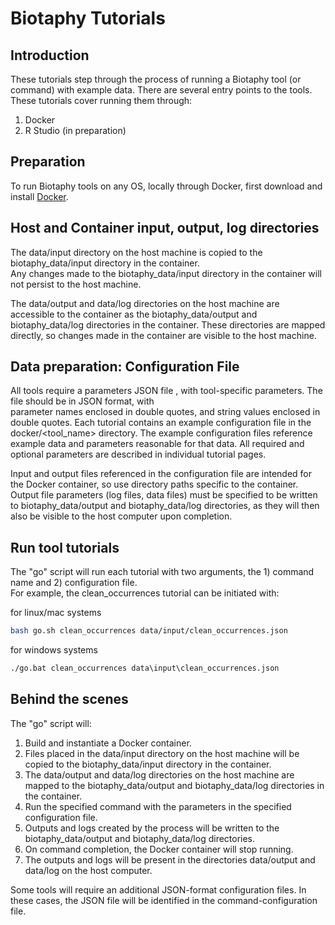 # Biotaphy Tutorials

## Introduction
These tutorials step through the process of running a Biotaphy tool (or command) with example data.  There are 
several entry points to the tools.  These tutorials cover running them through: 
1. Docker
2. R Studio (in preparation)

## Preparation
To run Biotaphy tools on any OS, locally through Docker, first download and install 
[Docker](https://docs.docker.com/get-started/).

## Host and Container input, output, log directories 
The data/input directory on the host machine is copied to the biotaphy_data/input directory in the container.  
Any changes made to the biotaphy_data/input directory in the container will not persist to the host machine.

The data/output and data/log directories on the host machine are accessible to the container as the 
biotaphy_data/output and biotaphy_data/log directories in the container.  These directories are mapped directly, so 
changes made in the container are visible to the host machine.

## Data preparation: Configuration File
All tools require a parameters JSON file , with tool-specific parameters.  The file should be in JSON format, with  
parameter names enclosed in double quotes, and string values enclosed in double quotes.  Each tutorial contains 
an example configuration file in the docker/<tool_name> directory.  The example configuration files reference example 
data and parameters reasonable for that data.  All required and optional parameters are described in individual tutorial
pages.

Input and output files referenced in the configuration file are intended for the Docker container, so use directory 
paths specific to the container.  Output file parameters (log files, data files) must be specified to be written to 
biotaphy_data/output and biotaphy_data/log directories, as they will then also be visible to the host computer upon
completion.

## Run tool tutorials
The "go" script will run each tutorial with two arguments, the 1) command name and 2) configuration file.  
For example, the  clean_occurrences tutorial can be initiated with: 

for linux/mac systems
```zsh
bash go.sh clean_occurrences data/input/clean_occurrences.json
```

for windows systems
```cmd
./go.bat clean_occurrences data\input\clean_occurrences.json
```

## Behind the scenes
The "go" script will: 
1. Build and instantiate a Docker container.
2. Files placed in the data/input directory on the host machine will be copied to the biotaphy_data/input directory in
   the container.  
3. The data/output and data/log directories on the host machine are mapped to the biotaphy_data/output and 
   biotaphy_data/log directories in the container.  
4. Run the specified command with the parameters in the specified configuration file.
5. Outputs and logs created by the process will be written to the biotaphy_data/output and biotaphy_data/log 
   directories. 
6. On command completion, the Docker container will stop running.
7. The outputs and logs will be present in the directories data/output and data/log on the host computer.  

Some tools will require an additional JSON-format configuration files.  In these cases, the JSON file will be 
identified in the command-configuration file.